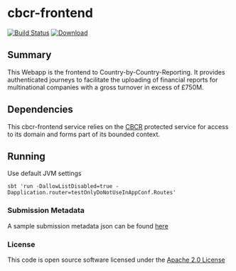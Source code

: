 # cbcr-frontend

[![Build Status](https://travis-ci.org/hmrc/cbcr-frontend.svg)](https://travis-ci.org/hmrc/cbcr-frontend) [ ![Download](https://api.bintray.com/packages/hmrc/releases/cbcr-frontend/images/download.svg) ](https://bintray.com/hmrc/releases/cbcr-frontend/_latestVersion)

## Summary

This Webapp is the frontend to Country-by-Country-Reporting. It provides authenticated journeys to facilitate the 
uploading of financial reports for multinational companies with a gross turnover in excess of £750M.

## Dependencies

This cbcr-frontend service relies on the [CBCR](https://github.com/hmrc/cbcr) protected service for access to its domain and forms part of its bounded context. 

## Running

Use default JVM settings

```sbtshell
sbt 'run -DallowListDisabled=true -Dapplication.router=testOnlyDoNotUseInAppConf.Routes'
```

### Submission Metadata

A sample submission metadata json can be found [here](conf/docs/metadata.json)

### License

This code is open source software licensed under the [Apache 2.0 License]("http://www.apache.org/licenses/LICENSE-2.0.html")
